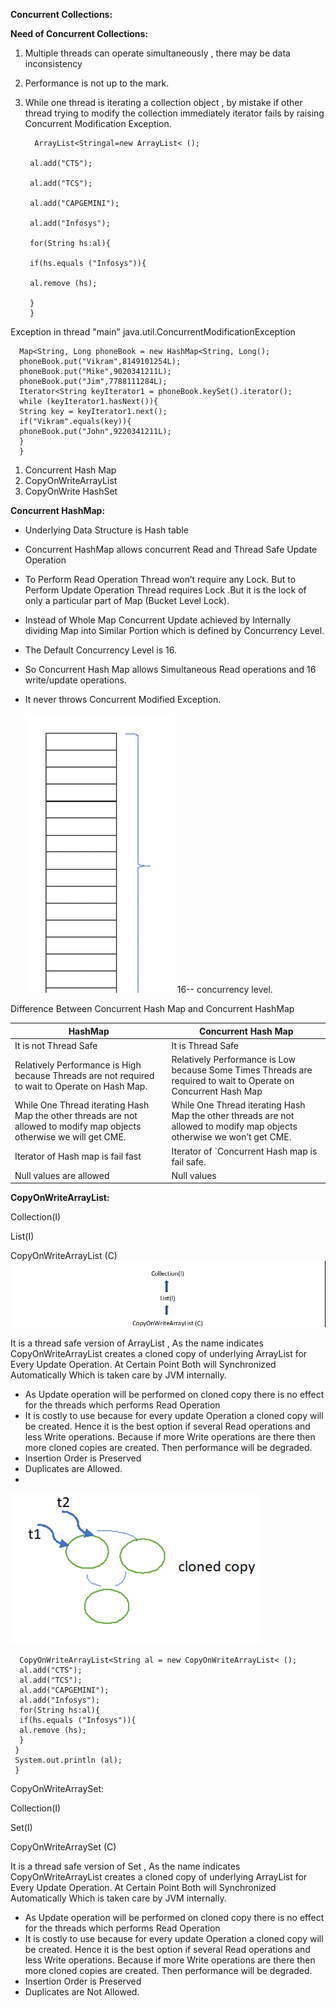 **Concurrent Collections:**

**Need of Concurrent Collections:**

1. Multiple threads can operate simultaneously , there may be data inconsistency
2. Performance is not up to the mark.
3. While one thread is iterating a collection object , by mistake if other thread trying to modify the collection immediately iterator fails by raising Concurrent Modification Exception.

        
         ArrayList<Stringal=new ArrayList< ();

        al.add("CTS");

        al.add("TCS");

        al.add("CAPGEMINI");

        al.add("Infosys");

        for(String hs:al){

        if(hs.equals ("Infosys")){
 
        al.remove (hs);

        }
        }

Exception in thread "main" java.util.ConcurrentModificationException

      Map<String, Long phoneBook = new HashMap<String, Long();
      phoneBook.put("Vikram",8149101254L);
      phoneBook.put("Mike",9020341211L);
      phoneBook.put("Jim",7788111284L);
      Iterator<String keyIterator1 = phoneBook.keySet().iterator();
      while (keyIterator1.hasNext()){
      String key = keyIterator1.next();
      if("Vikram".equals(key)){
      phoneBook.put("John",9220341211L);
      }
      }

1. Concurrent Hash Map
2. CopyOnWriteArrayList
3. CopyOnWrite HashSet

**Concurrent HashMap:**

- Underlying Data Structure is Hash table
- Concurrent HashMap allows concurrent Read and Thread Safe Update Operation
- To Perform Read Operation Thread won’t require any Lock. But to Perform Update Operation Thread requires Lock .But it is the lock of only a particular part of Map (Bucket Level Lock).
- Instead of Whole Map Concurrent Update achieved by Internally dividing Map into Similar Portion which is defined by Concurrency Level.
- The Default Concurrency Level is 16.
- So Concurrent Hash Map allows Simultaneous Read operations and 16 write/update operations.
- It never throws Concurrent Modified Exception.

  ![img_17.png](img_17.png)
  16-- concurrency level.

Difference Between Concurrent Hash Map and Concurrent HashMap

| HashMap | Concurrent Hash Map |
| --- | --- |
| It is not Thread Safe | It is Thread Safe |
| Relatively Performance is High because Threads are not required to wait to Operate on Hash Map. | Relatively Performance is Low because Some Times Threads are required to wait to Operate on Concurrent Hash Map |
| While One Thread iterating Hash Map the other threads are not allowed to modify map objects otherwise we will get CME. | While One Thread iterating Hash Map the other threads are not allowed to modify map objects otherwise we won’t get CME. |
| Iterator of Hash map is fail fast | Iterator of `Concurrent Hash map is fail safe. |
| Null values are allowed | Null values |

**CopyOnWriteArrayList:**

Collection(I)

List(I)

CopyOnWriteArrayList (C)
![img_18.png](img_18.png)

It is a thread safe version of ArrayList , As the name indicates CopyOnWriteArrayList creates a cloned copy of underlying ArrayList for Every Update Operation. At Certain Point Both will Synchronized Automatically Which is taken care by JVM internally.

- As Update operation will be performed on cloned copy there is no effect for the threads which performs Read Operation
- It is costly to use because for every update Operation a cloned copy will be created. Hence it is the best option if several Read operations and less Write operations. Because if more Write operations are there then more cloned copies are created. Then performance will be degraded.
- Insertion Order is Preserved
- Duplicates are Allowed.
-
![img_19.png](img_19.png)

      CopyOnWriteArrayList<String al = new CopyOnWriteArrayList< ();
      al.add("CTS");
      al.add("TCS");
      al.add("CAPGEMINI");
      al.add("Infosys");
      for(String hs:al){
      if(hs.equals ("Infosys")){
      al.remove (hs);
      }
     }
     System.out.println (al);   
     }

CopyOnWriteArraySet:


Collection(I)

Set(I)

CopyOnWriteArraySet (C)

It is a thread safe version of Set , As the name indicates CopyOnWriteArrayList creates a cloned copy of underlying ArrayList for Every Update Operation. At Certain Point Both will Synchronized Automatically Which is taken care by JVM internally.

- As Update operation will be performed on cloned copy there is no effect for the threads which performs Read Operation
- It is costly to use because for every update Operation a cloned copy will be created. Hence it is the best option if several Read operations and less Write operations. Because if more Write operations are there then more cloned copies are created. Then performance will be degraded.
- Insertion Order is Preserved
- Duplicates are Not Allowed.
